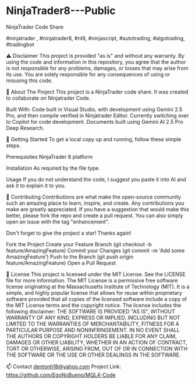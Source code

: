 # NinjaTrader8---Public
NinjaTrader Code Share

#ninjatrader , #ninjatrader8,  #nt8, #ninjascript, #autotrading, #algotrading, #tradingbot 

⚠️ Disclaimer
This project is provided "as is" and without any warranty. By using the code and information in this repository, you agree that the author is not responsible for any problems, damages, or losses that may arise from its use. You are solely responsible for any consequences of using or misusing this code.

📖 About The Project
This project is a NinjaTrader code share. It was created to collaborate on Ninjatrader Code.

Built With:
Code built in Visual Studio, with development using Gemini 2.5 Pro, and then compile verified in Ninjatrader Editor.
Currently switching over to Copilot for code development.
Documents built using Gemini AI 2.5 Pro Deep Research.

🚀 Getting Started
To get a local copy up and running, follow these simple steps.

Prerequisites
NinjaTrader 8 platform

Installation
As required by the file type.

Usage
If you do not understand the code, I suggest you paste it into AI and ask it to explain it to you.

🤝 Contributing
Contributions are what make the open-source community such an amazing place to learn, inspire, and create. Any contributions you make are greatly appreciated.
If you have a suggestion that would make this better, please fork the repo and create a pull request. You can also simply open an issue with the tag "enhancement".

Don't forget to give the project a star! Thanks again!

Fork the Project
Create your Feature Branch (git checkout -b feature/AmazingFeature)
Commit your Changes (git commit -m 'Add some AmazingFeature')
Push to the Branch (git push origin feature/AmazingFeature)
Open a Pull Request

📜 License
This project is licensed under the MIT License. See the LICENSE file for more information.
The MIT License is a permissive free software license originating at the Massachusetts Institute of Technology (MIT). It is a simple, and highly popular license that allows for reuse within proprietary software provided that all copies of the licensed software include a copy of the MIT License terms and the copyright notice.
The license includes the following disclaimer:
THE SOFTWARE IS PROVIDED "AS IS", WITHOUT WARRANTY OF ANY KIND, EXPRESS OR IMPLIED, INCLUDING BUT NOT LIMITED TO THE WARRANTIES OF MERCHANTABILITY, FITNESS FOR A PARTICULAR PURPOSE AND NONINFRINGEMENT. IN NO EVENT SHALL THE AUTHORS OR COPYRIGHT HOLDERS BE LIABLE FOR ANY CLAIM, DAMAGES OR OTHER LIABILITY, WHETHER IN AN ACTION OF CONTRACT, TORT OR OTHERWISE, ARISING FROM, OUT OF OR IN CONNECTION WITH THE SOFTWARE OR THE USE OR OTHER DEALINGS IN THE SOFTWARE.

📫 Contact
dentonh18@yahoo.com
Project Link: https://github.com/EgoNoBueno/MQL4-Code


